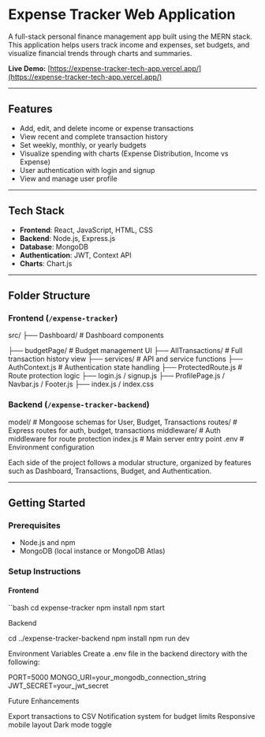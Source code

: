 # Expense Tracker Web Application

A full-stack personal finance management app built using the MERN stack. This application helps users track income and expenses, set budgets, and visualize financial trends through charts and summaries.

**Live Demo:** [https://expense-tracker-tech-app.vercel.app/](https://expense-tracker-tech-app.vercel.app/)

---

## Features

- Add, edit, and delete income or expense transactions
- View recent and complete transaction history
- Set weekly, monthly, or yearly budgets
- Visualize spending with charts (Expense Distribution, Income vs Expense)
- User authentication with login and signup
- View and manage user profile

---

## Tech Stack

- **Frontend**: React, JavaScript, HTML, CSS
- **Backend**: Node.js, Express.js
- **Database**: MongoDB
- **Authentication**: JWT, Context API
- **Charts**: Chart.js

---

## Folder Structure

### Frontend (`/expense-tracker`)
src/
├── Dashboard/ # Dashboard components

├── budgetPage/ # Budget management UI
├── AllTransactions/ # Full transaction history view
├── services/ # API and service functions
├── AuthContext.js # Authentication state handling
├── ProtectedRoute.js # Route protection logic
├── login.js / signup.js
├── ProfilePage.js / Navbar.js / Footer.js
├── index.js / index.css

### Backend (`/expense-tracker-backend`)
model/ # Mongoose schemas for User, Budget, Transactions
routes/ # Express routes for auth, budget, transactions
middleware/ # Auth middleware for route protection
index.js # Main server entry point
.env # Environment configuration


Each side of the project follows a modular structure, organized by features such as Dashboard, Transactions, Budget, and Authentication.

---

## Getting Started

### Prerequisites

- Node.js and npm
- MongoDB (local instance or MongoDB Atlas)

### Setup Instructions

#### Frontend
``bash
cd expense-tracker
npm install
npm start


Backend

cd ../expense-tracker-backend
npm install
npm run dev


Environment Variables
Create a .env file in the backend directory with the following:

PORT=5000
MONGO_URI=your_mongodb_connection_string
JWT_SECRET=your_jwt_secret


Future Enhancements

Export transactions to CSV
Notification system for budget limits
Responsive mobile layout
Dark mode toggle
